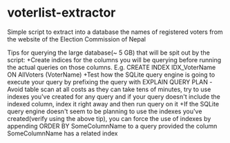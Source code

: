 # voterlist-extractor
Simple script to extract into a database the names of registered voters from the website of the Election Commission of Nepal

Tips for querying the large database(~ 5 GB) that will be spit out by the script:
+Create indices for the columns you will be querying before running the actual queries on those columns. 
  E.g. CREATE INDEX IDX_VoterName ON AllVoters (VoterName)
+Test how the SQLite query engine is going to execute your query by prefixing the query with EXPLAIN QUERY PLAN 
  -Avoid table scan at all costs as they can take tens of minutes, try to use indexes you've created for any query and if your query          doesn't include the indexed column, index it right away and then run query on it
+If the SQLite query engine doesn't seem to be planning to use the indexes you've created(verify using the above tip), you can force the use of indexes by appending ORDER BY SomeColumnName to a query provided the column SomeColumnName has a related index
